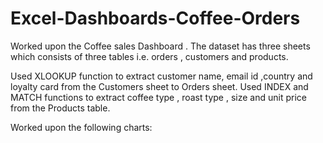 # Excel-Dashboards-Coffee-Orders

Worked upon the Coffee sales Dashboard . 
 The dataset has three sheets which consists of three tables i.e. orders , customers and products.

 Used XLOOKUP function to extract customer name, email id ,country and loyalty card from the Customers sheet to Orders sheet.
 Used INDEX and MATCH functions to extract  coffee type , roast type , size and unit price from the Products table.

Worked upon the following charts:
